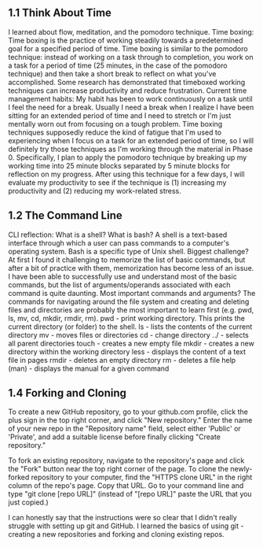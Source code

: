 ## 1.1 Think About Time ##

I learned about flow, meditation, and the pomodoro technique.
Time boxing:
	Time boxing is the practice of working steadily towards a predetermined goal for a specified period of time. Time boxing is similar to the pomodoro technique: instead of working on a task through to completion, you work on a task for a period of time (25 minutes, in the case of the pomodoro technique) and then take a short break to reflect on what you've accomplished. Some research has demonstrated that timeboxed working techniques can increase productivity and reduce frustration.
Current time management habits:
	My habit has been to work continuously on a task until I feel the need for a break. Usually I need a break when I realize I have been sitting for an extended period of time and I need to stretch or I'm just mentally worn out from focusing on a tough problem. Time boxing techniques supposedly reduce the kind of fatigue that I'm used to experiencing when I focus on a task for an extended period of time, so I will definitely try those techniques as I'm working through the material in Phase 0. Specifically, I plan to apply the pomodoro technique by breaking up my working time into 25 minute blocks separated by 5 minute blocks for reflection on my progress. After using this technique for a few days, I will evaluate my productivity to see if the technique is (1) increasing my productivity and (2) reducing my work-related stress.

## 1.2 The Command Line ##

CLI reflection:
What is a shell? What is bash?
	A shell is a text-based interface through which a user can pass commands to a computer's operating system. Bash is a specific type of Unix shell.
Biggest challenge?
	At first I found it challenging to memorize the list of basic commands, but after a bit of practice with them, memorization has become less of an issue. I have been able to successfully use and understand most of the basic commands, but the list of arguments/operands associated with each command is quite daunting.
Most important commands and arguments?
	The commands for navigating around the file system and creating and deleting files and directories are probably the most important to learn first (e.g. pwd, ls, mv, cd, mkdir, rmdir, rm).
pwd - print working directory. This prints the current directory (or folder) to the shell.
ls - lists the contents of the current directory
mv - moves files or directories
cd - change directory
../ - selects all parent directories
touch - creates a new empty file
mkdir - creates a new directory within the working directory
less - displays the content of a text file in pages
rmdir - deletes an empty directory
rm - deletes a file
help (man) - displays the manual for a given command

## 1.4 Forking and Cloning ##

To create a new GitHub repository, go to your github.com profile, click the plus sign in the top right corner, and click "New repository." Enter the name of your new repo in the "Repository name" field, select either 'Public' or 'Private', and add a suitable license before finally clicking "Create repository."

To fork an existing repository, navigate to the repository's page and click the "Fork" button near the top right corner of the page. To clone the newly-forked repository to your computer, find the "HTTPS clone URL" in the right column of the repo's page. Copy that URL. Go to your command line and type "git clone [repo URL]" (instead of "[repo URL]" paste the URL that you just copied.)

I can honestly say that the instructions were so clear that I didn't really struggle with setting up git and GitHub. I learned the basics of using git - creating a new repositories and forking and cloning existing repos.
